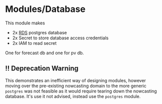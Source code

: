 # Modules/Database

This module makes
- 2x [RDS](https://eu-west-2.console.aws.amazon.com/rds/home) postgres database
- 2x Secret to store database access credentials
- 2x IAM to read secret

One for forecast db and one for pv db.

## !! Deprecation Warning

This demonstrates an inefficient way of designing modules, however moving over the pre-existing nowcasting domain to
the more generic `postgres` was not feasible as it would require tearing down the nowcasting database.
It's use it not advised, instead use the `postgres` module.
